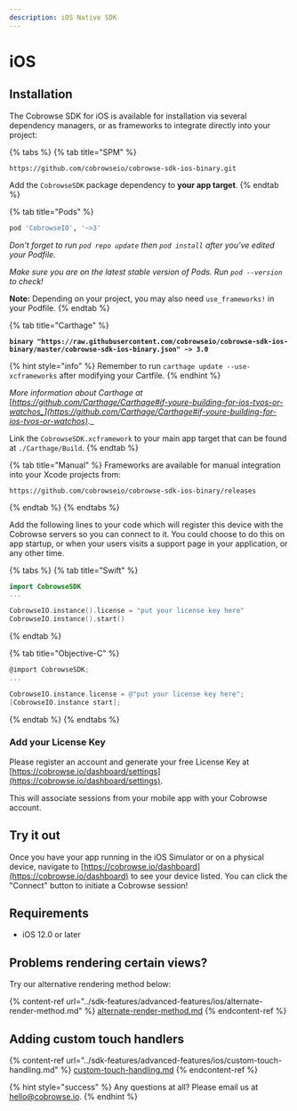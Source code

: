 ```yaml
---
description: iOS Native SDK
---
```


# iOS

## Installation

The Cobrowse SDK for iOS is available for installation via several dependency managers, or as frameworks to integrate directly into your project:

{% tabs %}
{% tab title="SPM" %}
```
https://github.com/cobrowseio/cobrowse-sdk-ios-binary.git
```

Add the `CobrowseSDK` package dependency to **your app target**.
{% endtab %}

{% tab title="Pods" %}
```ruby
pod 'CobrowseIO', '~>3'
```

_Don't forget to run `pod repo update` then `pod install` after you've edited your Podfile._

_Make sure you are on the latest stable version of Pods. Run `pod --version` to check!_

**Note:** Depending on your project, you may also need `use_frameworks!` in your Podfile.
{% endtab %}

{% tab title="Carthage" %}
<pre><code><strong>binary "https://raw.githubusercontent.com/cobrowseio/cobrowse-sdk-ios-binary/master/cobrowse-sdk-ios-binary.json" ~> 3.0
</strong></code></pre>

{% hint style="info" %}
Remember to run `carthage update --use-xcframeworks` after modifying your Cartfile.
{% endhint %}

_More information about Carthage at_ [_https://github.com/Carthage/Carthage#if-youre-building-for-ios-tvos-or-watchos_](https://github.com/Carthage/Carthage#if-youre-building-for-ios-tvos-or-watchos)_._

Link the `CobrowseSDK.xcframework` to your main app target that can be found at `./Carthage/Build`.
{% endtab %}

{% tab title="Manual" %}
Frameworks are available for manual integration into your Xcode projects from:

```
https://github.com/cobrowseio/cobrowse-sdk-ios-binary/releases
```
{% endtab %}
{% endtabs %}

Add the following lines to your code which will register this device with the Cobrowse servers so you can connect to it. You could choose to do this on app startup, or when your users visits a support page in your application, or any other time.

{% tabs %}
{% tab title="Swift" %}
```swift
import CobrowseSDK
...

CobrowseIO.instance().license = "put your license key here"
CobrowseIO.instance().start()
```
{% endtab %}

{% tab title="Objective-C" %}
```objectivec
@import CobrowseSDK;
...

CobrowseIO.instance.license = @"put your license key here";
[CobrowseIO.instance start];
```
{% endtab %}
{% endtabs %}

### Add your License Key

Please register an account and generate your free License Key at [https://cobrowse.io/dashboard/settings](https://cobrowse.io/dashboard/settings).

This will associate sessions from your mobile app with your Cobrowse account.

## Try it out

Once you have your app running in the iOS Simulator or on a physical device, navigate to [https://cobrowse.io/dashboard](https://cobrowse.io/dashboard) to see your device listed. You can click the "Connect" button to initiate a Cobrowse session!

## Requirements

* iOS 12.0 or later

## Problems rendering certain views?

Try our alternative rendering method below:

{% content-ref url="../sdk-features/advanced-features/ios/alternate-render-method.md" %}
[alternate-render-method.md](../sdk-features/advanced-features/ios/alternate-render-method.md)
{% endcontent-ref %}

## Adding custom touch handlers

{% content-ref url="../sdk-features/advanced-features/ios/custom-touch-handling.md" %}
[custom-touch-handling.md](../sdk-features/advanced-features/ios/custom-touch-handling.md)
{% endcontent-ref %}

{% hint style="success" %}
Any questions at all? Please email us at [hello@cobrowse.io](mailto:hello@cobrowse.io).
{% endhint %}
